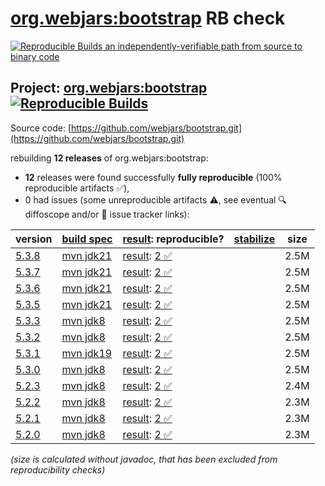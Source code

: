[org.webjars:bootstrap](https://central.sonatype.com/artifact/org.webjars/bootstrap/versions) RB check
=======

[![Reproducible Builds](https://reproducible-builds.org/images/logos/rb.svg) an independently-verifiable path from source to binary code](https://reproducible-builds.org/)

## Project: [org.webjars:bootstrap](https://central.sonatype.com/artifact/org.webjars/bootstrap/versions) [![Reproducible Builds](https://img.shields.io/endpoint?url=https://raw.githubusercontent.com/jvm-repo-rebuild/reproducible-central/master/content/org/webjars/bootstrap/badge.json)](https://github.com/jvm-repo-rebuild/reproducible-central/blob/master/content/org/webjars/bootstrap/README.md)

Source code: [https://github.com/webjars/bootstrap.git](https://github.com/webjars/bootstrap.git)

rebuilding **12 releases** of org.webjars:bootstrap:
- **12** releases were found successfully **fully reproducible** (100% reproducible artifacts :white_check_mark:),
- 0 had issues (some unreproducible artifacts :warning:, see eventual :mag: diffoscope and/or :memo: issue tracker links):

| version | [build spec](/BUILDSPEC.md) | [result](https://reproducible-builds.org/docs/jvm/): reproducible? | [stabilize](https://github.com/google/oss-rebuild/blob/main/cmd/stabilize/README.md) | size |
| -- | --------- | ------ | ------ | -- |
| [5.3.8](https://central.sonatype.com/artifact/org.webjars/bootstrap/5.3.8/pom) | [mvn jdk21](bootstrap-5.3.8.buildspec) | [result](bootstrap-5.3.8.buildinfo): [2 :white_check_mark: ](bootstrap-5.3.8.buildcompare) | | 2.5M |
| [5.3.7](https://central.sonatype.com/artifact/org.webjars/bootstrap/5.3.7/pom) | [mvn jdk21](bootstrap-5.3.7.buildspec) | [result](bootstrap-5.3.7.buildinfo): [2 :white_check_mark: ](bootstrap-5.3.7.buildcompare) | | 2.5M |
| [5.3.6](https://central.sonatype.com/artifact/org.webjars/bootstrap/5.3.6/pom) | [mvn jdk21](bootstrap-5.3.6.buildspec) | [result](bootstrap-5.3.6.buildinfo): [2 :white_check_mark: ](bootstrap-5.3.6.buildcompare) | | 2.5M |
| [5.3.5](https://central.sonatype.com/artifact/org.webjars/bootstrap/5.3.5/pom) | [mvn jdk21](bootstrap-5.3.5.buildspec) | [result](bootstrap-5.3.5.buildinfo): [2 :white_check_mark: ](bootstrap-5.3.5.buildcompare) | | 2.5M |
| [5.3.3](https://central.sonatype.com/artifact/org.webjars/bootstrap/5.3.3/pom) | [mvn jdk8](bootstrap-5.3.3.buildspec) | [result](bootstrap-5.3.3.buildinfo): [2 :white_check_mark: ](bootstrap-5.3.3.buildcompare) | | 2.5M |
| [5.3.2](https://central.sonatype.com/artifact/org.webjars/bootstrap/5.3.2/pom) | [mvn jdk8](bootstrap-5.3.2.buildspec) | [result](bootstrap-5.3.2.buildinfo): [2 :white_check_mark: ](bootstrap-5.3.2.buildcompare) | | 2.5M |
| [5.3.1](https://central.sonatype.com/artifact/org.webjars/bootstrap/5.3.1/pom) | [mvn jdk19](bootstrap-5.3.1.buildspec) | [result](bootstrap-5.3.1.buildinfo): [2 :white_check_mark: ](bootstrap-5.3.1.buildcompare) | | 2.5M |
| [5.3.0](https://central.sonatype.com/artifact/org.webjars/bootstrap/5.3.0/pom) | [mvn jdk8](bootstrap-5.3.0.buildspec) | [result](bootstrap-5.3.0.buildinfo): [2 :white_check_mark: ](bootstrap-5.3.0.buildcompare) | | 2.5M |
| [5.2.3](https://central.sonatype.com/artifact/org.webjars/bootstrap/5.2.3/pom) | [mvn jdk8](bootstrap-5.2.3.buildspec) | [result](bootstrap-5.2.3.buildinfo): [2 :white_check_mark: ](bootstrap-5.2.3.buildcompare) | | 2.4M |
| [5.2.2](https://central.sonatype.com/artifact/org.webjars/bootstrap/5.2.2/pom) | [mvn jdk8](bootstrap-5.2.2.buildspec) | [result](bootstrap-5.2.2.buildinfo): [2 :white_check_mark: ](bootstrap-5.2.2.buildcompare) | | 2.3M |
| [5.2.1](https://central.sonatype.com/artifact/org.webjars/bootstrap/5.2.1/pom) | [mvn jdk8](bootstrap-5.2.1.buildspec) | [result](bootstrap-5.2.1.buildinfo): [2 :white_check_mark: ](bootstrap-5.2.1.buildcompare) | | 2.3M |
| [5.2.0](https://central.sonatype.com/artifact/org.webjars/bootstrap/5.2.0/pom) | [mvn jdk8](bootstrap-5.2.0.buildspec) | [result](bootstrap-5.2.0.buildinfo): [2 :white_check_mark: ](bootstrap-5.2.0.buildcompare) | | 2.3M |

<i>(size is calculated without javadoc, that has been excluded from reproducibility checks)</i>
